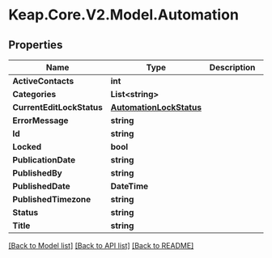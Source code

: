 # Keap.Core.V2.Model.Automation

## Properties

Name | Type | Description | Notes
------------ | ------------- | ------------- | -------------
**ActiveContacts** | **int** |  | [optional] 
**Categories** | **List&lt;string&gt;** |  | [optional] 
**CurrentEditLockStatus** | [**AutomationLockStatus**](AutomationLockStatus.md) |  | [optional] 
**ErrorMessage** | **string** |  | [optional] 
**Id** | **string** |  | [optional] 
**Locked** | **bool** |  | [optional] 
**PublicationDate** | **string** |  | [optional] 
**PublishedBy** | **string** |  | [optional] 
**PublishedDate** | **DateTime** |  | [optional] 
**PublishedTimezone** | **string** |  | [optional] 
**Status** | **string** |  | [optional] 
**Title** | **string** |  | [optional] 

[[Back to Model list]](../README.md#documentation-for-models) [[Back to API list]](../README.md#documentation-for-api-endpoints) [[Back to README]](../README.md)

